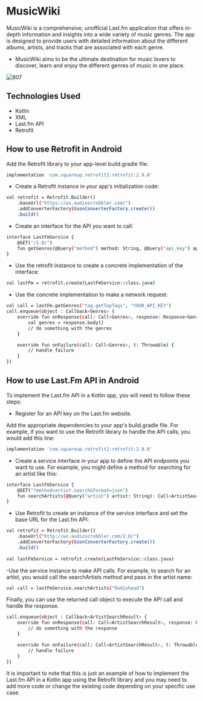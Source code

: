 # MusicWiki

MusicWiki is a comprehensive, unofficial Last.fm application that offers in-depth information and insights into a wide variety of music genres. The app is designed to provide users with detailed information about the different albums, artists, and tracks that are associated with each genre.
 - MusicWiki aims to be the ultimate destination for music lovers to discover, learn and enjoy the different genres of music in one place.

![807](https://user-images.githubusercontent.com/72141924/214014736-d3656f01-2437-4419-aec4-85606da31571.png)

## Technologies Used
- Kotlin
- XML
- Last.fm API
- Retrofit

## How to use Retrofit in Android

Add the Retrofit library to your app-level build.gradle file:

```sh
implementation 'com.squareup.retrofit2:retrofit:2.9.0'
```

- Create a Retrofit instance in your app's initialization code:

```sh
val retrofit = Retrofit.Builder()
    .baseUrl("https://ws.audioscrobbler.com/")
    .addConverterFactory(GsonConverterFactory.create())
    .build()
```
    
- Create an interface for the API you want to call:

```sh
interface LastFmService {
    @GET("/2.0/")
    fun getGenres(@Query("method") method: String, @Query("api_key") apiKey: String): Call<Genres>
} 
```
    
- Use the retrofit instance to create a concrete implementation of the interface:

```sh
val lastFm = retrofit.create(LastFmService::class.java)
```
    
- Use the concrete implementation to make a network request:

```sh
val call = lastFm.getGenres("tag.getTopTags", "YOUR_API_KEY")
call.enqueue(object : Callback<Genres> {
    override fun onResponse(call: Call<Genres>, response: Response<Genres>) {
        val genres = response.body()
        // do something with the genres
    }

    override fun onFailure(call: Call<Genres>, t: Throwable) {
        // handle failure
    }
})
```
    
 ## How to use Last.Fm API in Android
    
To implement the Last.fm API in a Kotlin app, you will need to follow these steps:


- Register for an API key on the Last.fm website.


Add the appropriate dependencies to your app's build.gradle file. For example, if you want to use the Retrofit library to handle the API calls, you would add this line:


```sh
implementation 'com.squareup.retrofit2:retrofit:2.9.0'
```

- Create a service interface in your app to define the API endpoints you want to use. For example, you might define a method for searching for an artist like this:

```sh
interface LastFmService {
    @GET("?method=artist.search&format=json")
    fun searchArtists(@Query("artist") artist: String): Call<ArtistSearchResult>
}
```
- Use Retrofit to create an instance of the service interface and set the base URL for the Last.fm API:
```sh
val retrofit = Retrofit.Builder()
    .baseUrl("http://ws.audioscrobbler.com/2.0/")
    .addConverterFactory(GsonConverterFactory.create())
    .build()
    
val lastFmService = retrofit.create(LastFmService::class.java)
```
-Use the service instance to make API calls. For example, to search for an artist, you would call the searchArtists method and pass in the artist name:
```sh
val call = lastFmService.searchArtists("Radiohead")
```
Finally, you can use the returned call object to execute the API call and handle the response.
```sh
call.enqueue(object : Callback<ArtistSearchResult> {
    override fun onResponse(call: Call<ArtistSearchResult>, response: Response<ArtistSearchResult>) {
        // do something with the response
    }

    override fun onFailure(call: Call<ArtistSearchResult>, t: Throwable) {
        // handle failure
    }
})
```
It is important to note that this is just an example of how to implement the Last.fm API in a Kotlin app using the Retrofit library and you may need to add more code or change the existing code depending on your specific use case.




